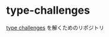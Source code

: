 # type-challenges

[type challenges](https://github.com/type-challenges/type-challenges) を解くためのリポジトリ
